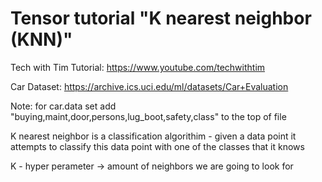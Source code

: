 # Tensor tutorial "K nearest neighbor (KNN)"

Tech with Tim Tutorial: https://www.youtube.com/techwithtim

Car Dataset: https://archive.ics.uci.edu/ml/datasets/Car+Evaluation

Note: for car.data set add "buying,maint,door,persons,lug_boot,safety,class" to the top of file

K nearest neighbor is a classification algorithim - given a data point it attempts to classify this data point with one of the classes that it knows

K - hyper perameter -> amount of neighbors we are going to look for